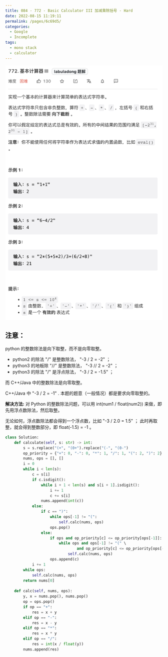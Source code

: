 ```yaml
---
title: 084 - 772 - Basic Calculator III 加减乘除括号 - Hard
date: 2022-08-15 11:19:11
permalink: /pages/6c69d5/
categories:
  - Google
  - Incomplete
tags:
  - mono stack
  - calculator
---
```


![](https://raw.githubusercontent.com/emmableu/image/master/202208241542067.png)

## 注意：
python 的整数除法是向下取整，而不是向零取整。

-   python2 的除法 "/" 是整数除法， "-3 / 2 = -2" ；
-   python3 的地板除 "//" 是整数除法， "-3 // 2 = -2" ；
-   python3 的除法 "/" 是浮点除法， "-3 / 2 = -1.5" ；

而 C++/Java 中的整数除法是向零取整。

C++/Java 中 "-3 / 2 = -1" . 本题的题意（一般情况）都是要求向零取整的。

**解决方法:** 对 Python 的整数除法问题，可以用 int(num1 / float(num2)) 来做，即先用浮点数除法，然后取整。

无论如何，浮点数除法都会得到一个浮点数，比如 "-3 / 2.0 = 1.5" ； 此时再取整，就会得到整数部分，即 float(-1.5) = -1 。

```python
class Solution:
	def calculate(self, s: str) -> int:
		s = s.replace("(+", "(0+").replace("(-", "(0-")
		op_priority = {"+": 0, "-": 0, "*": 1, "/": 1, "(": 2, ")": 2}
		nums, ops = [], []
		i = 0
		while i < len(s):
			c = s[i]
			if c.isdigit():
				while i + 1 < len(s) and s[i + 1].isdigit():
					i += 1
					c += s[i]
				nums.append(int(c))
			else:
				if c == ")":
					while ops[-1] != "(":
						self.calc(nums, ops)
					ops.pop()
				else:
					if ops and op_priority[c] <= op_priority[ops[-1]]:
						while ops and ops[-1] != "(" \
								and op_priority[c] <= op_priority[ops[-1]]:
							self.calc(nums, ops)
					ops.append(c)
			i += 1
		while ops:
			self.calc(nums, ops)
		return nums[0]

	def calc(self, nums, ops):
		y, x = nums.pop(), nums.pop()
		op = ops.pop()
		if op == "+":
			res = x + y
		elif op == "-":
			res = x - y
		elif op == "*":
			res = x * y
		elif op == "/":
			res = int(x / float(y))
		nums.append(res)
```